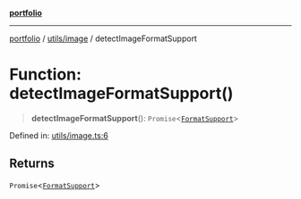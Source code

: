 [**portfolio**](../../../README.md)

***

[portfolio](../../../modules.md) / [utils/image](../README.md) / detectImageFormatSupport

# Function: detectImageFormatSupport()

> **detectImageFormatSupport**(): `Promise`\<[`FormatSupport`](../interfaces/FormatSupport.md)\>

Defined in: [utils/image.ts:6](https://github.com/tnorlund/Portfolio/blob/0c1ec22948cc2180aa46f165411bb581e3d72c8d/portfolio/utils/image.ts#L6)

## Returns

`Promise`\<[`FormatSupport`](../interfaces/FormatSupport.md)\>
